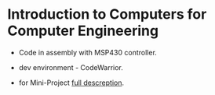 # Introduction to Computers for Computer Engineering

* Code in assembly with MSP430 controller.

* dev environment - CodeWarrior.

* for Mini-Project <a href="https://github.com/MaorAssayag/Digital-Computer-Structure-projects/blob/master/Communication%20Terminal%20Application/%D7%93%D7%95%D7%97%20%D7%9E%D7%A1%D7%9B%D7%9D%20-%20%D7%A4%D7%A8%D7%95%D7%99%D7%A7%D7%98%20%D7%AA%D7%A7%D7%A9%D7%95%D7%A8%D7%AA.pdf">full descreption</a>.
